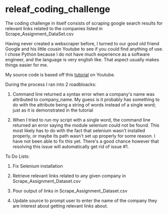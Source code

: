 # releaf_coding_challenge

The coding challenge in itself consists of scraping google search results for relevant links related to the companies
listed in Scrape_Assignment_DataSet.csv

Having never created a webscraper before, I turned to our good old friend Google and his little cousin Youtube to see
if you could find anything of use. I chose Python because I do not have much experience as a software engineer, and the 
language is very english like. That aspect usually makes things easier for me. 

My source code is based off this <a href="https://www.youtube.com/watch?v=EELySnTPeyw">tutorial</a> on Youtube. 

During the process I ran into 2 roadbloacks:

1. Command line returned a syntax error when a company's name was attributed to company_name. My guess is it probably has something to do with the attribute being a string of words instead of a single word; just as it is demonstrated in the tutorial

2. When I tried to run my script with a single word, the command line returned an error saying the module selenium could 
not be found. This most likely has to do with the fact that selenium wasn't installed properly, or maybe its path wasn't
set up properly for some reason. I have not been able to fix this yet. There's a good chance however that resolving this
issue will automatically get rid of issue #1.

To Do Lists:

1. Fix Selenium installation

2. Retrieve relevant links related to any given company in Scrape_Assignment_Dataset.csv

3. Pour output of links in Scrape_Assignment_Dataset.csv

4. Update source to prompt user to enter the name of the company they are interest about getting relevant links about.
